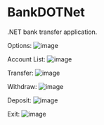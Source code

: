 # BankDOTNet

.NET bank transfer application.

Options:
![image](https://user-images.githubusercontent.com/54687122/116925445-93eaa180-ac2f-11eb-92de-91d312c5eca8.png)

Account List:
![image](https://user-images.githubusercontent.com/54687122/116925623-c7c5c700-ac2f-11eb-86ba-46dd2acc2add.png)

Transfer:
![image](https://user-images.githubusercontent.com/54687122/116925844-1d01d880-ac30-11eb-80fc-eb127b40da93.png)

Withdraw:
![image](https://user-images.githubusercontent.com/54687122/116925933-3a36a700-ac30-11eb-915a-56e2dcd2089b.png)

Deposit:
![image](https://user-images.githubusercontent.com/54687122/116925988-46226900-ac30-11eb-997f-bc8b7571c183.png)

Exit:
![image](https://user-images.githubusercontent.com/54687122/116926078-60f4dd80-ac30-11eb-86eb-2621dee89f05.png)
